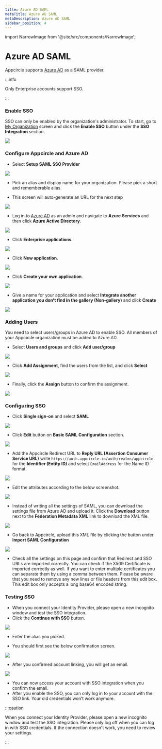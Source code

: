 ```yaml
---
title: Azure AD SAML
metaTitle: Azure AD SAML
metaDescription: Azure AD SAML
sidebar_position: 4
---
```


import NarrowImage from '@site/src/components/NarrowImage';

# Azure AD SAML

Appcircle supports [Azure AD](https://azure.microsoft.com/en-us/) as a SAML provider.

:::info

Only Enterprise accounts support SSO.

:::

### Enable SSO

SSO can only be enabled by the organization's administrator. To start, go to [My Organization](../my-organization.md) screen and click the **Enable SSO** button under the **SSO Integration** section.

![](https://cdn.appcircle.io/docs/assets/enable-sso_v2.png)

### Configure Appcircle and Azure AD

- Select **Setup SAML SSO Provider**

![](https://cdn.appcircle.io/docs/assets/sso-form.png)

- Pick an alias and display name for your organization. Please pick a short and rememberable alias.

- This screen will auto-generate an URL for the next step

![](https://cdn.appcircle.io/docs/assets/sso-saml1.png)

- Log in to [Azure AD](https://azure.microsoft.com/en-us/) as an admin and navigate to **Azure Services** and then click **Azure Active Directory**.

![](https://cdn.appcircle.io/docs/assets/azurecreateapp1.png)

- Click **Enterprise applications**

![](https://cdn.appcircle.io/docs/assets/azurecreateapp2.png)

- Click **New application**.

![](https://cdn.appcircle.io/docs/assets/azurecreateapp3.png)

- Click **Create your own application**.

![](https://cdn.appcircle.io/docs/assets/azurecreateapp4.png)

- Give a name for your application and select **Integrate another application you don't find in the gallery (Non-gallery)** and click **Create**

![](https://cdn.appcircle.io/docs/assets/azurecreateapp5.png)

### Adding Users

You need to select users/groups in Azure AD to enable SSO. All members of your Appcircle organization must be added to Azure AD.

- Select **Users and groups** and click **Add user/group**

![](https://cdn.appcircle.io/docs/assets/azureaddusers.png)

- Click **Add Assignment**, find the users from the list, and click **Select**

![](https://cdn.appcircle.io/docs/assets/azureaddassignment1.png)

- Finally, click the **Assign** button to confirm the assignment.

![](https://cdn.appcircle.io/docs/assets/azureaddassignment2.png)

### Configuring SSO

- Click **Single sign-on** and select **SAML**

![](https://cdn.appcircle.io/docs/assets/azuressosettings1.png)

- Click **Edit** button on **Basic SAML Configuration** section.

![](https://cdn.appcircle.io/docs/assets/azuressosettings2.png)

- Add the Appcircle Redirect URL to **Reply URL (Assertion Consumer Service URL)** write `https://auth.appcircle.io/auth/realms/appcircle` for the **Identifier (Entity ID)** and select `EmailAddress` for the Name ID format.

![](https://cdn.appcircle.io/docs/assets/azuressosettings3.png)

- Edit the attributes according to the below screenshot.

![](https://cdn.appcircle.io/docs/assets/azuressosettings4.png)

- Instead of writing all the settings of SAML, you can download the settings file from Azure AD and upload it. Click the **Download** button next to the **Federation Metadata XML** link to download the XML file.

![](https://cdn.appcircle.io/docs/assets/azuressosettings5.png)

- Go back to Appcircle, upload this XML file by clicking the button under **Import SAML Configuration**

![](https://cdn.appcircle.io/docs/assets/sso-saml1.png)

- Check all the settings on this page and confirm that Redirect and SSO URLs are imported correctly. You can check if the X509 Certificate is imported correctly as well. If you want to enter multiple certificates you can separate them by using a comma between them. Please be aware that you need to remove any new lines or file headers from this edit box. This edit box only accepts a long base64 encoded string.

### Testing SSO

- When you connect your Identity Provider, please open a new incognito window and test the SSO integration.
- Click the **Continue with SSO** button.

![](https://cdn.appcircle.io/docs/assets/sso-loginbutton.png)

- Enter the alias you picked.

<NarrowImage src="https://cdn.appcircle.io/docs/assets/sso-alias.png" />

- You should first see the below confirmation screen.

![](https://cdn.appcircle.io/docs/assets/sso-linkaccount.png)

- After you confirmed account linking, you will get an email.

![](https://cdn.appcircle.io/docs/assets/sso-confirmlink.png)

- You can now access your account with SSO integration when you confirm the email.
- After you enable the SSO, you can only log in to your account with the SSO link. Your old credentials won't work anymore.

:::caution

When you connect your Identity Provider, please open a new incognito window and test the SSO integration. Please only log off when you can log in with SSO credentials. If the connection doesn't work, you need to review your settings.

:::
